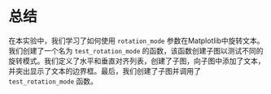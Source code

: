 # 总结

在本实验中，我们学习了如何使用 `rotation_mode` 参数在Matplotlib中旋转文本。我们创建了一个名为 `test_rotation_mode` 的函数，该函数创建子图以测试不同的旋转模式。我们定义了水平和垂直对齐列表，创建了子图，向子图中添加了文本，并突出显示了文本的边界框。最后，我们创建了子图并调用了 `test_rotation_mode` 函数。
